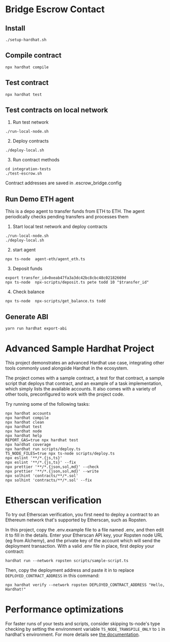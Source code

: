 # Bridge Escrow Contact
## Install
```
./setup-hardhat.sh
```

## Compile contract
```
npx hardhat compile
```

## Test contract
```
npx hardhat test
```

## Test contracts on local network
1. Run test network
```
./run-local-node.sh
```
2. Deploy contracts
```
./deploy-local.sh
```
3. Run contract methods
```
cd integration-tests
./test-escrow.sh
```
Contract addresses are saved in .escrow_bridge.config 

## Run Demo ETH agent
This is a depo agent to transfer funds from ETH to ETH. The agent periodically checks pending transfers and processes them
1. Start local test network and deploy contracts
```
./run-local-node.sh
./deploy-local.sh
```
2. start agent
```
npx ts-node  agent-eth/agent_eth.ts
```
3. Deposit funds
```
export transfer_id=0xeab47fa3a3dc42bc8cbc48c02182669d
npx ts-node  npx-scripts/deposit.ts pete todd 10 "$transfer_id"
```
4. Check balance
```
npx ts-node  npx-scripts/get_balance.ts todd
```
## Generate ABI
```
yarn run hardhat export-abi
```

# Advanced Sample Hardhat Project

This project demonstrates an advanced Hardhat use case, integrating other tools commonly used alongside Hardhat in the ecosystem.

The project comes with a sample contract, a test for that contract, a sample script that deploys that contract, and an example of a task implementation, which simply lists the available accounts. It also comes with a variety of other tools, preconfigured to work with the project code.

Try running some of the following tasks:

```shell
npx hardhat accounts
npx hardhat compile
npx hardhat clean
npx hardhat test
npx hardhat node
npx hardhat help
REPORT_GAS=true npx hardhat test
npx hardhat coverage
npx hardhat run scripts/deploy.ts
TS_NODE_FILES=true npx ts-node scripts/deploy.ts
npx eslint '**/*.{js,ts}'
npx eslint '**/*.{js,ts}' --fix
npx prettier '**/*.{json,sol,md}' --check
npx prettier '**/*.{json,sol,md}' --write
npx solhint 'contracts/**/*.sol'
npx solhint 'contracts/**/*.sol' --fix
```

# Etherscan verification

To try out Etherscan verification, you first need to deploy a contract to an Ethereum network that's supported by Etherscan, such as Ropsten.

In this project, copy the .env.example file to a file named .env, and then edit it to fill in the details. Enter your Etherscan API key, your Ropsten node URL (eg from Alchemy), and the private key of the account which will send the deployment transaction. With a valid .env file in place, first deploy your contract:

```shell
hardhat run --network ropsten scripts/sample-script.ts
```

Then, copy the deployment address and paste it in to replace `DEPLOYED_CONTRACT_ADDRESS` in this command:

```shell
npx hardhat verify --network ropsten DEPLOYED_CONTRACT_ADDRESS "Hello, Hardhat!"
```

# Performance optimizations

For faster runs of your tests and scripts, consider skipping ts-node's type checking by setting the environment variable `TS_NODE_TRANSPILE_ONLY` to `1` in hardhat's environment. For more details see [the documentation](https://hardhat.org/guides/typescript.html#performance-optimizations).
